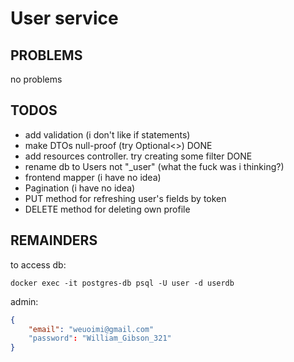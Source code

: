 # User service

## PROBLEMS

no problems

## TODOS

- add validation (i don't like if statements)
- make DTOs null-proof (try Optional<>) DONE
- add resources controller. try creating some filter DONE
- rename db to Users not "_user" (what the fuck was i thinking?)
- frontend mapper (i have no idea)
- Pagination (i have no idea)
- PUT method for refreshing user's fields by token
- DELETE method for deleting own profile

## REMAINDERS

to access db:

```shell
docker exec -it postgres-db psql -U user -d userdb
```

admin:

```json
{
    "email": "weuoimi@gmail.com"
    "password": "William_Gibson_321"
}
```
